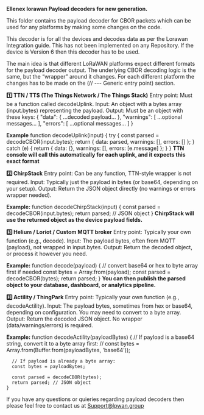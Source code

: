 **Ellenex lorawan Payload decoders for new generation.**

This folder contains the payload decoder for CBOR packets which can be used for any platforms by making some changes on the code.

This decoder is for all the devices and decodes data as per the Lorawan Integration guide. 
This has not been implemented on any Repository. If the device is Version 6 then this decoder has to be used.

The main idea is that different LoRaWAN platforms expect different formats for the payload decoder output. The underlying CBOR decoding logic is the same, but the “wrapper” around it changes.
For each different platform the changes has to be made on the (// --- Generic entry point) section.

**1️⃣ TTN / TTS (The Things Network / The Things Stack)**
    Entry point: Must be a function called decodeUplink.
    Input: An object with a bytes array (input.bytes) representing the payload.
    Output: Must be an object with these keys:
      {
        "data": { ...decoded payload... },
        "warnings": [ ...optional messages... ],
        "errors": [ ...optional messages... ]
      }

**Example**
      function decodeUplink(input) {
        try {
          const parsed = decodeCBOR(input.bytes);
          return { data: parsed, warnings: [], errors: [] };
        } catch (e) {
          return { data: {}, warnings: [], errors: [e.message] };
        }
      }
**TTN console will call this automatically for each uplink, and it expects this exact format**

**2️⃣ ChirpStack**
      Entry point: Can be any function, TTN-style wrapper is not required.
      Input: Typically just the payload in bytes (or base64, depending on your setup).
      Output: Return the JSON object directly (no warnings or errors wrapper needed).

**Example:**
      function decodeChirpStack(input) {
        const parsed = decodeCBOR(input.bytes);
        return parsed; // JSON object
      }
**ChirpStack will use the returned object as the device payload fields.**

**3️⃣ Helium / Loriot / Custom MQTT broker**
      Entry point: Typically your own function (e.g., decode).
      Input: The payload bytes, often from MQTT (payload), not wrapped in input.bytes.
      Output: Return the decoded object, or process it however you need.

**Example:**
    function decode(payload) {
      // convert base64 or hex to byte array first if needed
      const bytes = Array.from(payload); 
      const parsed = decodeCBOR(bytes);
      return parsed;
    }
**You can then publish the parsed object to your database, dashboard, or analytics pipeline.**

**3️⃣ Actility / ThingPark**
      Entry point: Typically your own function (e.g., decodeActility).
      Input: The payload bytes, sometimes from hex or base64, depending on configuration. You may need to convert to a byte array.
      Output: Return the decoded JSON object. No wrapper (data/warnings/errors) is required.

**Example:**
        function decodeActility(payloadBytes) {
      // If payload is a base64 string, convert it to a byte array first:
      // const bytes = Array.from(Buffer.from(payloadBytes, 'base64'));
    
      // If payload is already a byte array:
      const bytes = payloadBytes;
    
      const parsed = decodeCBOR(bytes);
      return parsed; // JSON object
    }

      
If you have any questions or quieries regarding payload decoders then please feel free to contact us at Support@lpwan.group

